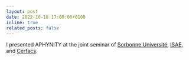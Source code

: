 ```yaml
---
layout: post
date: 2022-10-18 17:00:00+0100
inline: true
related_posts: false
---
```


I presented APHYNITY at the joint seminar of [Sorbonne Université](https://www.sorbonne-universite.fr), [ISAE](https://www.isae-supaero.fr/fr/), and [Cerfacs](https://cerfacs.fr).